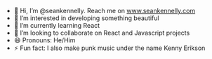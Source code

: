 - 👋 Hi, I’m @seankennelly. Reach me on www.seankennelly.com
- 👀 I’m interested in developing something beautiful
- 🌱 I’m currently learning React
- 💞️ I’m looking to collaborate on React and Javascript projects
- 😄 Pronouns: He/Him
- ⚡ Fun fact: I also make punk music under the name Kenny Erikson

<!---
seankennelly/seankennelly is a ✨ special ✨ repository because its `README.md` (this file) appears on your GitHub profile.
You can click the Preview link to take a look at your changes.
--->
